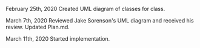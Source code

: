 February 25th, 2020
Created UML diagram of classes for class.

March 7th, 2020 
Reviewed Jake Sorenson's UML diagram and received his review. Updated Plan.md.

March 11th, 2020
Started implementation.

